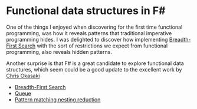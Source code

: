 # Functional data structures in F#

One of the things I enjoyed when discovering for the first time functional programming, was how it reveals
patterns that traditional imperative programming hides. I was delighted to discover how implementing [Breadth-First Search](https://en.wikipedia.org/wiki/Breadth-first_search) with the sort of restrictions we  expect from functional programming, also reveals hidden patterns.

Another surprise is that F# is a great candidate to explore functional data structures, which seem could be 
a good update to the excellent work by [Chris Okasaki](https://en.wikipedia.org/wiki/Chris_Okasaki#Purely_functional_data_structures)

- [Breadth-First Search](./bfs.ipynb)
- [Queue](./queue.ipynb)
- [Pattern matching nesting reduction](./pattern_matching_nesting_reduction.ipynb)